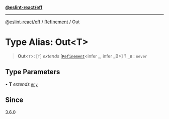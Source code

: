 [**@eslint-react/eff**](../../../README.md)

***

[@eslint-react/eff](../../../README.md) / [Refinement](../README.md) / Out

# Type Alias: Out\<T\>

> **Out**\<`T`\>: \[`T`\] *extends* \[[`Refinement`](../../../interfaces/Refinement.md)\<infer \_, infer \_B\>\] ? `_B` : `never`

## Type Parameters

• **T** *extends* [`Any`](Any.md)

## Since

3.6.0
